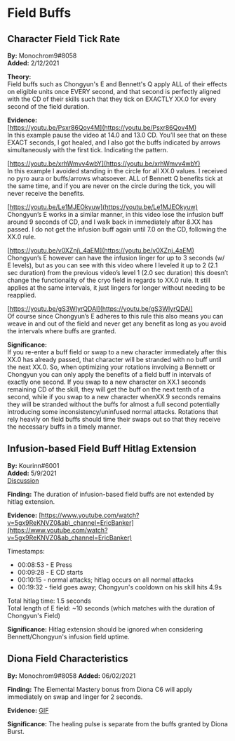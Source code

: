 # Field Buffs

## Character Field Tick Rate

**By:** Monochrom9\#8058  
**Added:** 2/12/2021

**Theory:**  
Field buffs such as Chongyun's E and Bennett's Q apply ALL of their effects on eligible units once EVERY second, and that second is perfectly aligned with the CD of their skills such that they tick on EXACTLY XX.0 for every second of the field duration.

**Evidence:**  
[https://youtu.be/Psxr86Qov4M](https://youtu.be/Psxr86Qov4M)  
In this example pause the video at 14.0 and 13.0 CD. You’ll see that on these EXACT seconds, I got healed, and I also got the buffs indicated by arrows simultaneously with the first tick. Indicating the pattern.[ ](https://youtu.be/xrhWmvv4wbY)

[https://youtu.be/xrhWmvv4wbY](https://youtu.be/xrhWmvv4wbY)  
In this example I avoided standing in the circle for all XX.0 values. I received no pyro aura or buffs/arrows whatsoever. ALL of Bennett Q benefits tick at the same time, and if you are never on the circle during the tick, you will never receive the benefits.[ ](https://youtu.be/Le1MJEOkyuw)

[https://youtu.be/Le1MJEOkyuw](https://youtu.be/Le1MJEOkyuw)  
Chongyun’s E works in a similar manner, in this video Iose the infusion buff around 9 seconds of CD, and I walk back in immediately after 8.XX has passed. I do not get the infusion buff again until 7.0 on the CD, following the XX.0 rule.

[https://youtu.be/v0XZnj\_4aEM](https://youtu.be/v0XZnj_4aEM)  
Chongyun’s E however can have the infusion linger for up to 3 seconds \(w/ E levels\), but as you can see with this video where I leveled it up to 2 \(2.1 sec duration\) from the previous video’s level 1 \(2.0 sec duration\) this doesn’t change the functionality of the cryo field in regards to XX.0 rule. It still applies at the same intervals, it just lingers for longer without needing to be reapplied.

[https://youtu.be/gS3WIyrQDAI](https://youtu.be/gS3WIyrQDAI)  
Of course since Chongyun’s E adheres to this rule this also means you can weave in and out of the field and never get any benefit as long as you avoid the intervals where buffs are granted.

**Significance:**  
If you re-enter a buff field or swap to a new character immediately after this XX.0 has already passed, that character will be stranded with no buff until the next XX.0. So, when optimizing your rotations involving a Bennett or Chongyun you can only apply the benefits of a field buff in intervals of exactly one second. If you swap to a new character on XX.1 seconds remaining CD of the skill, they will get the buff on the next tenth of a second, while if you swap to a new character whenXX.9 seconds remains they will be stranded without the buffs for almost a full second potentially introducing some inconsistency/uninfused normal attacks. Rotations that rely heavily on field buffs should time their swaps out so that they receive the necessary buffs in a timely manner.

## Infusion-based Field Buff Hitlag Extension

**By:** Kourinn\#6001  
**Added:** 5/9/2021  
[Discussion](https://tickettool.xyz/direct?url=https://cdn.discordapp.com/attachments/835912799343476766/840072673961967646/transcript-hitlag-extension-testing.html)

**Finding:** The duration of infusion-based field buffs are not extended by hitlag extension.

**Evidence:** [https://www.youtube.com/watch?v=5gx9ReKNVZ0&ab\_channel=EricBanker](https://www.youtube.com/watch?v=5gx9ReKNVZ0&ab_channel=EricBanker)

Timestamps:

* 00:08:53 - E Press
* 00:09:28 - E CD starts
* 00:10:15 - normal attacks; hitlag occurs on all normal attacks
* 00:19:32 - field goes away; Chongyun's cooldown on his skill hits 4.9s

Total hitlag time: 1.5 seconds  
Total length of E field: ~10 seconds \(which matches with the duration of Chongyun's Field\)

**Significance:** Hitlag extension should be ignored when considering Bennett/Chongyun's infusion field uptime.

## Diona Field Characteristics

**By:** Monochrom9\#8058 **Added:** 06/02/2021

**Finding:** The Elemental Mastery bonus from Diona C6 will apply immediately on swap and linger for 2 seconds.

**Evidence:** [GIF](https://imgur.com/a/egHUnjV)

**Significance:** The healing pulse is separate from the buffs granted by Diona Burst.


